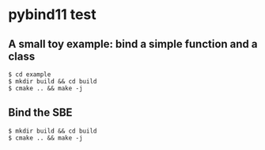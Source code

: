 # pybind11 test

## A small toy example: bind a simple function and a class

```
$ cd example
$ mkdir build && cd build
$ cmake .. && make -j
```

## Bind the SBE

```
$ mkdir build && cd build
$ cmake .. && make -j
```
